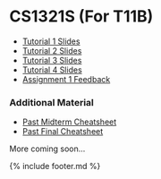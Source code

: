 # CS1321S (For T11B)
- [Tutorial 1 Slides](/files/cs1231s/tut01.pptx)
- [Tutorial 2 Slides](/files/cs1231s/tut02.pptx)
- [Tutorial 3 Slides](/files/cs1231s/tut03.pptx)
- [Tutorial 4 Slides](/files/cs1231s/tut04.pptx)
- [Assignment 1 Feedback](/pages/cs1231s/assignment1_feedback)

### Additional Material
- [Past Midterm Cheatsheet](/files/cs1231s/midterm_cheatsheet.PDF)
- [Past Final Cheatsheet](/files/cs1231s/midterm_cheatsheet.PDF)

More coming soon...

{% include footer.md %}
